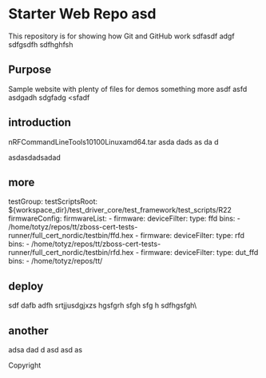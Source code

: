 # Starter Web Repo asd

This repository is for showing how Git and GitHub work
sdfasdf
adgf
sdfgsdfh
sdfhghfsh


## Purpose

Sample website with plenty of files for demos
something more
asdf
asfd
asdgadh sdgfadg <sfadf 

## introduction

nRFCommandLineTools10100Linuxamd64.tar
asda
dads
as
da
d

asdasdadsadad


## more

testGroup:
        testScriptsRoot: ${workspace_dir}/test_driver_core/test_framework/test_scripts/R22
        firmwareConfig:
          firmwareList:
            - firmware:
                deviceFilter:
                  type: ffd
                bins:
                  - /home/totyz/repos/tt/zboss-cert-tests-runner/full_cert_nordic/testbin/ffd.hex
            - firmware:
                deviceFilter:
                  type: rfd
                bins:
                  - /home/totyz/repos/tt/zboss-cert-tests-runner/full_cert_nordic/testbin/rfd.hex
            - firmware:
                deviceFilter:
                  type: dut_ffd
                bins:
                  - /home/totyz/repos/tt/


## deploy

sdf
dafb
adfh
srtjjusdgjxzs
hgsfgrh
sfgh
sfg
h
sdfhgsfgh\


## another
 
 adsa
 dad
 d
 asd
 asd
 as


Copyright
